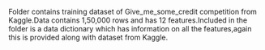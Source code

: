 Folder contains training dataset of Give_me_some_credit competition from Kaggle.Data contains 1,50,000 rows and has 12 features.Included in the folder is a data dictionary which has information on all the features,again this is provided along with dataset from Kaggle. 
